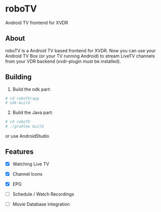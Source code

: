 # roboTV
Android TV frontend for XVDR

## About

roboTV is a Android TV based frontend for XVDR.
Now you can use your Android TV Box (or your TV running Android) to stream LiveTV channels from your VDR backend (xvdr-plugin must be installed).

##  Building

1. Build the ndk part:
```bash
# cd roboTV/app
# ndk-build
```

2. Build the Java part:
```bash
# cd roboTV
# ./gradlew build
```
or use AndroidStudio

## Features

- [x] Watching Live TV
- [x] Channel Icons
- [x] EPG
- [ ] Schedule / Watch Recordings
- [ ] Movie Database integration

